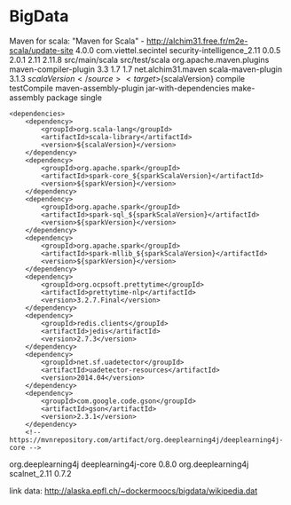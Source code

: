 # BigData
Maven for scala: "Maven for Scala" - http://alchim31.free.fr/m2e-scala/update-site
<project xmlns="http://maven.apache.org/POM/4.0.0" xmlns:xsi="http://www.w3.org/2001/XMLSchema-instance"
	xsi:schemaLocation="http://maven.apache.org/POM/4.0.0 http://maven.apache.org/xsd/maven-4.0.0.xsd">
	<modelVersion>4.0.0</modelVersion>
	<groupId>com.viettel.secintel</groupId>
	<artifactId>security-intelligence_2.11</artifactId>
	<version>0.0.5</version>
	<properties>
		<sparkVersion>2.0.1</sparkVersion>
		<sparkScalaVersion>2.11</sparkScalaVersion>
		<scalaVersion>2.11.8</scalaVersion>
	</properties>
	<build>
		<sourceDirectory>src/main/scala</sourceDirectory>
		<testSourceDirectory>src/test/scala</testSourceDirectory>
		<plugins>
			<plugin>
				<groupId>org.apache.maven.plugins</groupId>
				<artifactId>maven-compiler-plugin</artifactId>
				<version>3.3</version>
				<configuration>
					<source>1.7</source>
					<target>1.7</target>
				</configuration>
			</plugin>
			<plugin>
				<groupId>net.alchim31.maven</groupId>
				<artifactId>scala-maven-plugin</artifactId>
				<version>3.1.3</version>
				<configuration>
					<source>${scalaVersion}</source>
					<target>${scalaVersion}</target>
				</configuration>
				<executions>
					<execution>
						<goals>
							<goal>compile</goal>
							<goal>testCompile</goal>
						</goals>
					</execution>
				</executions>
			</plugin>
			<plugin>
				<artifactId>maven-assembly-plugin</artifactId>
				<configuration>
					<descriptorRefs>
						<descriptorRef>jar-with-dependencies</descriptorRef>
					</descriptorRefs>
				</configuration>
				<executions>
					<execution>
						<id>make-assembly</id>
						<phase>package</phase>
						<goals>
							<goal>single</goal>
						</goals>
					</execution>
				</executions>
			</plugin>
		</plugins>
	</build>

	<dependencies>
		<dependency>
			<groupId>org.scala-lang</groupId>
			<artifactId>scala-library</artifactId>
			<version>${scalaVersion}</version>
		</dependency>
		<dependency>
			<groupId>org.apache.spark</groupId>
			<artifactId>spark-core_${sparkScalaVersion}</artifactId>
			<version>${sparkVersion}</version>
		</dependency>
		<dependency>
			<groupId>org.apache.spark</groupId>
			<artifactId>spark-sql_${sparkScalaVersion}</artifactId>
			<version>${sparkVersion}</version>
		</dependency>
		<dependency>
			<groupId>org.apache.spark</groupId>
			<artifactId>spark-mllib_${sparkScalaVersion}</artifactId>
			<version>${sparkVersion}</version>
		</dependency>
		<dependency>
			<groupId>org.ocpsoft.prettytime</groupId>
			<artifactId>prettytime-nlp</artifactId>
			<version>3.2.7.Final</version>
		</dependency>
		<dependency>
			<groupId>redis.clients</groupId>
			<artifactId>jedis</artifactId>
			<version>2.7.3</version>
		</dependency>
		<dependency>
			<groupId>net.sf.uadetector</groupId>
			<artifactId>uadetector-resources</artifactId>
			<version>2014.04</version>
		</dependency>
		<dependency>
			<groupId>com.google.code.gson</groupId>
			<artifactId>gson</artifactId>
			<version>2.3.1</version>
		</dependency>
		<!-- https://mvnrepository.com/artifact/org.deeplearning4j/deeplearning4j-core -->
<dependency>
    <groupId>org.deeplearning4j</groupId>
    <artifactId>deeplearning4j-core</artifactId>
    <version>0.8.0</version>
</dependency>
<dependency>
    <groupId>org.deeplearning4j</groupId>
    <artifactId>scalnet_2.11</artifactId>
    <version>0.7.2</version>
</dependency>
	</dependencies>
</project>

link data: http://alaska.epfl.ch/~dockermoocs/bigdata/wikipedia.dat
